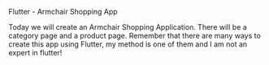 Flutter - Armchair Shopping App

Today we will create an Armchair Shopping Application. There will be a category page and a product page. Remember that there are many ways to create this app using Flutter, my method is one of them and I am not an expert in flutter!
